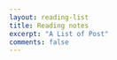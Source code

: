 ```yaml
---
layout: reading-list
title: Reading notes
excerpt: "A List of Post"
comments: false
---
```

<script type="text/javascript" src="http://tajs.qq.com/stats?sId=66526224" charset="UTF-8"></script>
